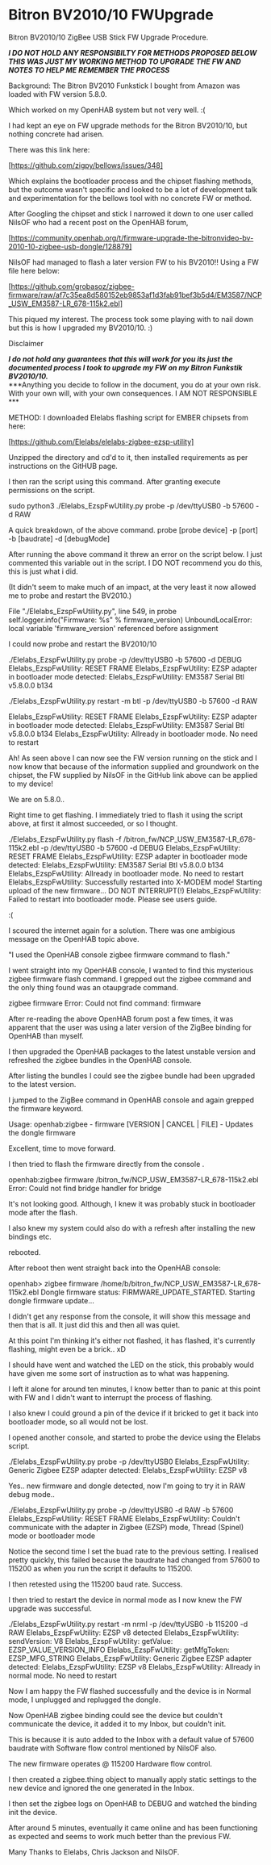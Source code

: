 # Bitron BV2010/10 FWUpgrade
Bitron BV2010/10 ZigBee USB Stick FW Upgrade Procedure. 

***I DO NOT HOLD ANY RESPONSIBILTY FOR METHODS PROPOSED BELOW THIS WAS JUST MY WORKING METHOD TO UPGRADE THE FW AND NOTES TO HELP ME REMEMBER THE PROCESS***

Background:
The Bitron BV2010 Funkstick I bought from Amazon was loaded with FW version 5.8.0.

Which worked on my OpenHAB system but not very well. :(

I had kept an eye on FW upgrade methods for the Bitron BV2010/10, but nothing concrete had arisen. 

There was this link here:

[https://github.com/zigpy/bellows/issues/348]

Which explains the bootloader process and the chipset flashing methods, but the outcome wasn't specific and looked to be a lot of development 
talk and experimentation for the bellows tool with no concrete FW or method. 

After Googling the chipset and stick I narrowed it down to one user called NilsOF who had a recent post on the OpenHAB forum,
 
[https://community.openhab.org/t/firmware-upgrade-the-bitronvideo-bv-2010-10-zigbee-usb-dongle/128879]

NilsOF had managed to flash a later version FW to his BV2010!! Using a FW file here below:

[https://github.com/grobasoz/zigbee-firmware/raw/af7c35ea8d580152eb9853af1d3fab91bef3b5d4/EM3587/NCP_USW_EM3587-LR_678-115k2.ebl]

This piqued my interest. The process took some playing with to nail down but this is how I upgraded my BV2010/10. :)

Disclaimer

***I do not hold any guarantees that this will work for you its just the documented process I took to upgrade my FW on my Bitron Funkstik BV2010/10.***  
  ***Anything you decide to follow in the document, you do at your own risk. With your own will, with your own consequences. I AM NOT RESPONSIBLE ***

METHOD:
I downloaded Elelabs flashing script for EMBER chipsets from here:

[https://github.com/Elelabs/elelabs-zigbee-ezsp-utility]

Unzipped the directory and cd'd to it, then installed requirements as per instructions on the GitHUB page.

I then ran the script using this command. After granting execute permissions on the script. 

sudo python3 ./Elelabs_EzspFwUtility.py  probe -p /dev/ttyUSB0 -b 57600 -d RAW

A quick breakdown, of the above command. probe [probe device] -p [port] -b [baudrate] -d [debugMode]  

After running the above command it threw an error on the script below. 
I just commented this variable out in the script. I DO NOT recommend you do this, this is just what i did.
 
(It didn't seem to make much of an impact, at the very least it now allowed me to probe and restart the BV2010.)

File "./Elelabs_EzspFwUtility.py", line 549, in probe
    self.logger.info("Firmware: %s" % firmware_version)
UnboundLocalError: local variable 'firmware_version' referenced before assignment

I could now probe and restart the BV2010/10

./Elelabs_EzspFwUtility.py probe -p /dev/ttyUSB0  -b 57600 -d DEBUG
Elelabs_EzspFwUtility:   RESET FRAME
Elelabs_EzspFwUtility:   EZSP adapter in bootloader mode detected:
Elelabs_EzspFwUtility:   EM3587 Serial Btl v5.8.0.0 b134

./Elelabs_EzspFwUtility.py restart -m btl -p /dev/ttyUSB0  -b 57600 -d RAW

Elelabs_EzspFwUtility:   RESET FRAME
Elelabs_EzspFwUtility:   EZSP adapter in bootloader mode detected:
Elelabs_EzspFwUtility:   EM3587 Serial Btl v5.8.0.0 b134
Elelabs_EzspFwUtility:   Allready in bootloader mode. No need to restart
 
Ah! As seen above I can now see the FW version running on the stick and I now know that because of the information
supplied and groundwork on the chipset, the FW supplied by NilsOF in the GitHub link above can be applied to my device! 

We are on 5.8.0..

Right time to get flashing. I immediately tried to flash it using the script above, at first it almost succeeded, or
so I thought.

./Elelabs_EzspFwUtility.py flash -f /bitron_fw/NCP_USW_EM3587-LR_678-115k2.ebl -p /dev/ttyUSB0 -b 57600 -d DEBUG 
Elelabs_EzspFwUtility:   RESET FRAME
Elelabs_EzspFwUtility:   EZSP adapter in bootloader mode detected:
Elelabs_EzspFwUtility:   EM3587 Serial Btl v5.8.0.0 b134
Elelabs_EzspFwUtility:   Allready in bootloader mode. No need to restart
Elelabs_EzspFwUtility:   Successfully restarted into X-MODEM mode! Starting upload of the new firmware... DO NOT INTERRUPT(!)
Elelabs_EzspFwUtility:   Failed to restart into bootloader mode. Please see users guide.

:(

I scoured the internet again for a solution. There was one ambigious message on the OpenHAB topic above.  

"I used the OpenHAB console zigbee firmware command to flash."

I went straight into my OpenHAB console, I wanted to find this mysterious zigbee firmware flash command. I grepped out the
zigbee command and the only thing found was an otaupgrade command.

zigbee firmware 
Error: Could not find command: firmware

After re-reading the above OpenHAB forum post a few times, it was apparent that the user was using a later version of the ZigBee
binding for OpenHAB than myself. 

I then upgraded the OpenHAB packages to the latest unstable version and refreshed the zigbee bundles in the OpenHAB console. 

After listing the bundles I could see the zigbee bundle had been upgraded to the latest version. 

I jumped to the ZigBee command in OpenHAB console and again grepped the firmware keyword.

Usage: openhab:zigbee - firmware [VERSION | CANCEL | FILE] - Updates the dongle firmware

Excellent, time to move forward. 

I then tried to flash the firmware directly from the console . 

openhab:zigbee firmware /bitron_fw/NCP_USW_EM3587-LR_678-115k2.ebl
Error: Could not find bridge handler for bridge

It's not looking good. Although, I knew it was probably stuck in bootloader mode after the flash. 

I also knew my system could also do with a refresh after installing the new bindings etc. 

rebooted.

After reboot then went straight back into the OpenHAB console:

openhab> zigbee firmware /home/b/bitron_fw/NCP_USW_EM3587-LR_678-115k2.ebl
Dongle firmware status: FIRMWARE_UPDATE_STARTED.
Starting dongle firmware update...

I didn't get any response from the console, it will show this message and then that is all. It just did this and then all was quiet. 

At this point I'm thinking it's either not flashed, it has flashed, it's currently flashing, might even be a brick.. xD

I should have went and watched the LED on the stick, this probably would have given me some sort of instruction as to what was happening. 

I left it alone for around ten minutes, I know better than to panic at this point with FW and I didn't want to interrupt the process of flashing.

I also knew I could ground a pin of the device if it bricked to get it back into bootloader mode, so all would not be lost. 

I opened another console, and started to probe the device using the Elelabs script. 

./Elelabs_EzspFwUtility.py probe -p /dev/ttyUSB0 
Elelabs_EzspFwUtility:   Generic Zigbee EZSP adapter detected:
Elelabs_EzspFwUtility:   EZSP v8

Yes.. new firmware and dongle detected, now I'm going to try it in RAW debug mode..  

./Elelabs_EzspFwUtility.py probe -p /dev/ttyUSB0 -d RAW -b 57600
Elelabs_EzspFwUtility:   RESET FRAME
Elelabs_EzspFwUtility:   Couldn't communicate with the adapter in Zigbee (EZSP) mode, Thread (Spinel) mode or bootloader mode

Notice the second time I set the buad rate to the previous setting. I realised pretty quickly, this failed because the baudrate 
had changed from 57600 to 115200 as when you run the script it defaults to 115200. 

I then retested using the 115200 baud rate. Success.

I then tried to restart the device in normal mode as I now knew the FW upgrade was successful. 

./Elelabs_EzspFwUtility.py restart -m nrml  -p /dev/ttyUSB0  -b 115200 -d RAW
Elelabs_EzspFwUtility:   EZSP v8 detected
Elelabs_EzspFwUtility:   sendVersion: V8
Elelabs_EzspFwUtility:   getValue: EZSP_VALUE_VERSION_INFO
Elelabs_EzspFwUtility:   getMfgToken: EZSP_MFG_STRING
Elelabs_EzspFwUtility:   Generic Zigbee EZSP adapter detected:
Elelabs_EzspFwUtility:   EZSP v8
Elelabs_EzspFwUtility:   Allready in normal mode. No need to restart

Now I am happy the FW flashed successfully and the device is in Normal mode, I unplugged and replugged the dongle.

Now OpenHAB zigbee binding could see the device but couldn't communicate the device, it added it to my Inbox, but couldn't init. 

This is because it is auto added to the Inbox with a default value of 57600 baudrate with Software flow control mentioned by NilsOF also. 

The new firmware operates @ 115200 Hardware flow control. 

I then created a zigbee.thing object to manually apply static settings to the new device and ignored the one generated in the Inbox.

I then set the zigbee logs on OpenHAB to DEBUG and watched the binding init the device. 

After around 5 minutes, eventually it came online and has been functioning as expected and seems to work much better than the previous FW. 

Many Thanks to Elelabs, Chris Jackson and NilsOF.
 
